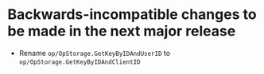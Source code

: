 
# Backwards-incompatible changes to be made in the next major release

- Rename `op/OpStorage.GetKeyByIDAndUserID` to `op/OpStorage.GetKeyByIDAndClientID` 

